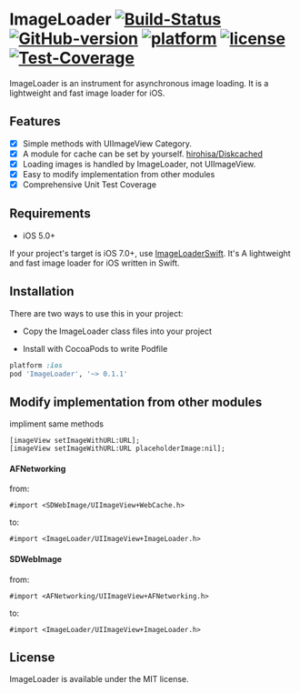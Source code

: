 ImageLoader [![Build-Status](https://img.shields.io/travis/hirohisa/ImageLoader/master.svg)](https://travis-ci.org/hirohisa/ImageLoader.png?branch=master) [![GitHub-version](https://img.shields.io/cocoapods/v/ImageLoader.svg)](https://github.com/hirohisa/ImageLoader/tags) [![platform](https://img.shields.io/cocoapods/p/ImageLoader.svg)](https://github.com/hirohisa/ImageLoader) [![license](https://img.shields.io/cocoapods/l/ImageLoader.svg)](https://github.com/hirohisa/ImageLoader/blob/master/LICENSE) [![Test-Coverage](https://img.shields.io/coveralls/hirohisa/ImageLoader/master.svg)](https://coveralls.io/r/hirohisa/ImageLoader)
===========

ImageLoader is an instrument for asynchronous image loading. It is a lightweight and fast image loader for iOS.

Features
----------

- [x] Simple methods with UIImageView Category.
- [x] A module for cache can be set by yourself. [hirohisa/Diskcached](https://github.com/hirohisa/Diskcached)
- [x] Loading images is handled by ImageLoader, not UIImageView.
- [x] Easy to modify implementation from other modules
- [x] Comprehensive Unit Test Coverage

Requirements
----------

- iOS 5.0+

If your project's target is iOS 7.0+, use [ImageLoaderSwift](https://github.com/hirohisa/ImageLoaderSwift). It's A lightweight and fast image loader for iOS written in Swift.


Installation
----------

There are two ways to use this in your project:

- Copy the ImageLoader class files into your project

- Install with CocoaPods to write Podfile
```ruby
platform :ios
pod 'ImageLoader', '~> 0.1.1'
```

Modify implementation from other modules
----------

impliment same methods
```objc
[imageView setImageWithURL:URL];
[imageView setImageWithURL:URL placeholderImage:nil];
```

#### AFNetworking

from:
```objc
#import <SDWebImage/UIImageView+WebCache.h>
```

to:
```objc
#import <ImageLoader/UIImageView+ImageLoader.h>
```

#### SDWebImage

from:
```objc
#import <AFNetworking/UIImageView+AFNetworking.h>
```

to:
```objc
#import <ImageLoader/UIImageView+ImageLoader.h>
```


## License

ImageLoader is available under the MIT license.
